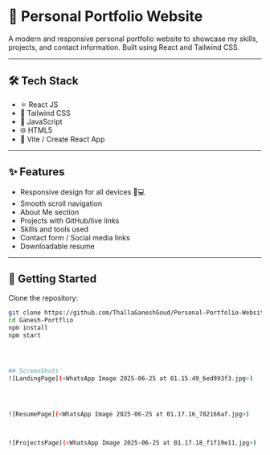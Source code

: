 # 💼 Personal Portfolio Website

A modern and responsive personal portfolio website to showcase my skills, projects, and contact information. Built using React and Tailwind CSS.



---

## 🛠️ Tech Stack

- ⚛️ React JS
- 🎨 Tailwind CSS 
- 🧩 JavaScript 
- 🌐 HTML5
- 🔧 Vite / Create React App

---

## ✨ Features

- Responsive design for all devices 📱💻
- Smooth scroll navigation
- About Me section
- Projects with GitHub/live links
- Skills and tools used
- Contact form / Social media links
- Downloadable resume 

---

## 🚀 Getting Started

Clone the repository:

```bash
git clone https://github.com/ThallaGaneshGoud/Personal-Portfolio-Website
cd Ganesh-Portflio
npm install
npm start 




## ScreenShots
![LandingPage](<WhatsApp Image 2025-06-25 at 01.15.49_6ed993f3.jpg>)




![ResumePage](<WhatsApp Image 2025-06-25 at 01.17.16_782166af.jpg>)



![ProjectsPage](<WhatsApp Image 2025-06-25 at 01.17.18_f1f19e11.jpg>)